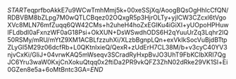 $START$eqprfboAkkE7u9WCwTmhMmj5k+00xeSSjXq/AoogBQsOgHhlcCfQN/RDBVBM8bZLpg7M0wQTLCBqez02OQxgR5p3HjrOLTy+yjICW3CZcxl6tVgoXVc8MLN76mfZuqq6QW42CMs+h2uheH4hoZxEGIKu4iGiXI+yUOpoHPHuwlFLdbdI0aFxnzWF0aG18Psi+OkXUN+DsWSwdhODS6H2qYuuUrZq3Lqhr2lQ50RSMy/mRU/mYtZ9XM1ACBLfzzuhXi/XLzbBgnpLQn+exVkIkSocVuBjdBTtpZLyGI5M29z06dcfRb+L0QKtnlxieQ/QexR+zUdErH7CL38M/b+v3cyC40YV3njvCxKi/GliJ+04vrwKAQ5mWseqv3SCradRyHxpBvJO3UhT9FbKClbXRI7QgJC6Yru3waW0KxjCnXokuQtqq0x2ftiDa2PR9vkQFZ3ZhN02dRke29VK1Sl+Ei0GZen8e5a+6oMtBntc3GA=$END$